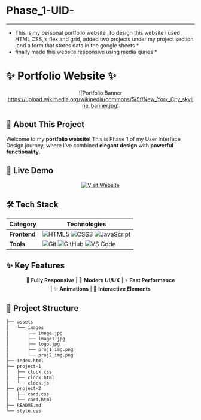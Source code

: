 # Phase_1-UID-
***********************************************
* This is my personal portfolio website ,To design this website i used HTML,CSS,js,flex and grid, added two projects under my project section ,and a form that stores data in the google sheets *
* finally made this website responsive using media quries *





# ✨ Portfolio Website ✨

<div align="center">
  
![Portfolio Banner https://upload.wikimedia.org/wikipedia/commons/5/5f/New_York_City_skyline_banner.jpg) 


</div>

## 🌟 About This Project

Welcome to my **portfolio website**! This is Phase 1 of my User Interface Design journey, where I've combined **elegant design** with **powerful functionality**. 

## 🚀 Live Demo

<div align="center">
  
[![Visit Website](https://img.shields.io/badge/Visit-Live_Demo-4a6cf7?style=for-the-badge&logo=google-chrome&logoColor=white)](https://purushotham-mutyala.github.io/Phase_1-UID-/)

</div>

## 🛠 Tech Stack

<div align="center">

| Category       | Technologies                                                                 |
|----------------|------------------------------------------------------------------------------|
| **Frontend**   | ![HTML5](https://img.shields.io/badge/HTML5-E34F26?style=flat&logo=html5&logoColor=white) ![CSS3](https://img.shields.io/badge/CSS3-1572B6?style=flat&logo=css3&logoColor=white) ![JavaScript](https://img.shields.io/badge/JavaScript-F7DF1E?style=flat&logo=javascript&logoColor=black) |
| **Tools**      | ![Git](https://img.shields.io/badge/Git-F05032?style=flat&logo=git&logoColor=white) ![GitHub](https://img.shields.io/badge/GitHub-181717?style=flat&logo=github&logoColor=white) ![VS Code](https://img.shields.io/badge/VS_Code-007ACC?style=flat&logo=visual-studio-code&logoColor=white) |

</div>

## ✨ Key Features

<div align="center">

📱 **Fully Responsive** | 🎨 **Modern UI/UX** | ⚡ **Fast Performance**  
| ✨ **Animations** | 📝 **Interactive Elements**

</div>

## 📂 Project Structure

```bash
├── assets
│   └── images
│       ├── image.jpg
│       ├── image1.jpg
│       ├── logo.jpg
│       ├── proj1_img.png
│       └── proj2_img.png
├── index.html
├── project-1
│   ├── clock.css
│   ├── clock.html
│   └── clock.js
├── project-2
│   ├── card.css
│   └── card.html
├── README.md
└── style.css
